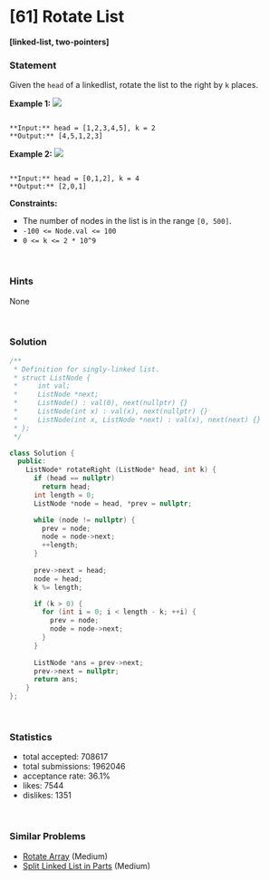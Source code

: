 # [61] Rotate List

**[linked-list, two-pointers]**

### Statement

Given the `head` of a linkedlist, rotate the list to the right by `k` places.


**Example 1:**
![](https://assets.leetcode.com/uploads/2020/11/13/rotate1.jpg)

```

**Input:** head = [1,2,3,4,5], k = 2
**Output:** [4,5,1,2,3]

```

**Example 2:**
![](https://assets.leetcode.com/uploads/2020/11/13/roate2.jpg)

```

**Input:** head = [0,1,2], k = 4
**Output:** [2,0,1]

```

**Constraints:**
* The number of nodes in the list is in the range `[0, 500]`.
* `-100 <= Node.val <= 100`
* `0 <= k <= 2 * 10^9`


<br />

### Hints

None

<br />

### Solution

```cpp
/**
 * Definition for singly-linked list.
 * struct ListNode {
 *     int val;
 *     ListNode *next;
 *     ListNode() : val(0), next(nullptr) {}
 *     ListNode(int x) : val(x), next(nullptr) {}
 *     ListNode(int x, ListNode *next) : val(x), next(next) {}
 * };
 */

class Solution {
  public:
    ListNode* rotateRight (ListNode* head, int k) {
      if (head == nullptr)
        return head;
      int length = 0;
      ListNode *node = head, *prev = nullptr;

      while (node != nullptr) {
        prev = node;
        node = node->next;
        ++length;
      }
      
      prev->next = head;
      node = head;
      k %= length;

      if (k > 0) {
        for (int i = 0; i < length - k; ++i) {
          prev = node;
          node = node->next;
        }
      }
      
      ListNode *ans = prev->next;
      prev->next = nullptr;
      return ans;
    }
};
```

<br />

### Statistics

- total accepted: 708617
- total submissions: 1962046
- acceptance rate: 36.1%
- likes: 7544
- dislikes: 1351

<br />

### Similar Problems

- [Rotate Array](https://leetcode.com/problems/rotate-array) (Medium)
- [Split Linked List in Parts](https://leetcode.com/problems/split-linked-list-in-parts) (Medium)
